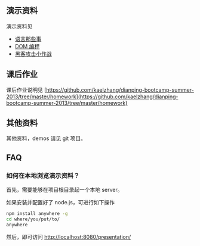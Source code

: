 ## 演示资料

演示资料见

- [语言那些事](http://kaelzhang.github.io/dianping-bootcamp-summer-2013/presentation/basic-javascript/)
- [DOM 编程](http://kaelzhang.github.io/dianping-bootcamp-summer-2013/presentation/dom-scripting/)
- [黑客攻击小作战](http://kaelzhang.github.io/dianping-bootcamp-summer-2013/presentation/hack-it/)


## 课后作业

课后作业说明见 [https://github.com/kaelzhang/dianping-bootcamp-summer-2013/tree/master/homework](https://github.com/kaelzhang/dianping-bootcamp-summer-2013/tree/master/homework)

## 其他资料

其他资料，demos 请见 git 项目。

## FAQ

### 如何在本地浏览演示资料？

首先，需要能够在项目根目录起一个本地 server。

如果安装并配置好了 node.js，可进行如下操作

```bash
npm install anywhere -g
cd where/you/put/to/
anywhere
```

然后，即可访问 [http://localhost:8080/presentation/](http://localhost:8080/presentation/)